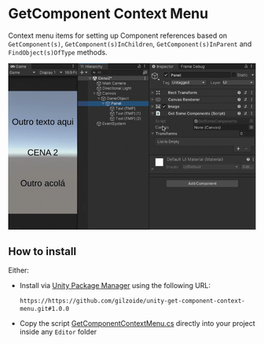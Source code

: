 # GetComponent Context Menu
Context menu items for setting up Component references based on `GetComponent(s)`, `GetComponent(s)InChildren`, `GetComponent(s)InParent` and `FindObject(s)OfType` methods.

![](Extras~/demo.gif)


## How to install
Either:

- Install via [Unity Package Manager](https://docs.unity3d.com/Manual/upm-ui-giturl.html) using the following URL:
  ```
  https://https://github.com/gilzoide/unity-get-component-context-menu.git#1.0.0
  ```

- Copy the script [GetComponentContextMenu.cs](Editor/GetComponentContextMenu.cs) directly into your project inside any `Editor` folder